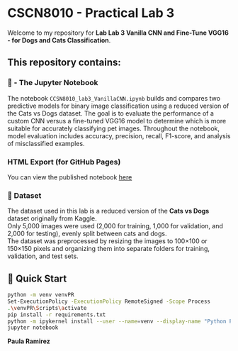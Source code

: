 # CSCN8010 - Practical Lab 3 

Welcome to my repository for **Lab Lab 3 Vanilla CNN and Fine-Tune VGG16 - for Dogs and Cats Classification**.

## This repository contains:

### 📓 - The Jupyter Notebook

The notebook `CCSN8010_lab3_VanillaCNN.ipynb` builds and compares two predictive models for binary image classification using a reduced version of the Cats vs Dogs dataset. The goal is to evaluate the performance of a custom CNN versus a fine-tuned VGG16 model to determine which is more suitable for accurately classifying pet images. Throughout the notebook, model evaluation includes accuracy, precision, recall, F1-score, and analysis of misclassified examples.


### HTML Export (for GitHub Pages)
You can view the published notebook [here](https://paulamrz-c.github.io/CSCN8010-PR-Lab3/CSN8010_lab3_VanillaCNN.ipynb.html)

### 📁 Dataset

The dataset used in this lab is a reduced version of the **Cats vs Dogs** dataset originally from Kaggle.  
Only 5,000 images were used (2,000 for training, 1,000 for validation, and 2,000 for testing), evenly split between cats and dogs.  
The dataset was preprocessed by resizing the images to 100×100 or 150×150 pixels and organizing them into separate folders for training, validation, and test sets.



## 🚀 Quick Start

```bash
python -m venv venvPR
Set-ExecutionPolicy -ExecutionPolicy RemoteSigned -Scope Process
.\venvPR\Scripts\activate
pip install -r requirements.txt
python -m ipykernel install --user --name=venv --display-name "Python PR (venv)"
jupyter notebook

```
**Paula Ramirez**